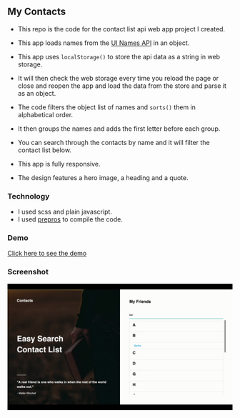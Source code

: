 ## My Contacts

- This repo is the code for the contact list api web app project I created.

- This app loads names from the [UI Names API](https://uinames.com/) in an object.

- This app uses `localStorage()` to store the api data as a string in web storage.

- It will then check the web storage every time you reload the page or close and reopen the app and load the data from the store and parse it as an object.

- The code filters the object list of names and `sorts()` them in alphabetical order.

- It then groups the names and adds the first letter before each group.

- You can search through the contacts by name and it will filter the contact list below.

- This app is fully responsive.

- The design features a hero image, a heading and a quote.

### Technology
- I used scss and plain javascript.
- I used [prepros](https://prepros.io/) to compile the code.

### Demo 
[Click here to see the demo](https://ecstatic-nightingale-cc21a8.netlify.com/)

### Screenshot
![My Contacts](screen-capture.gif)
